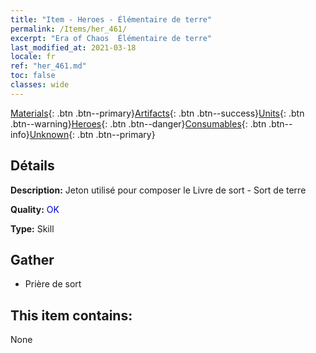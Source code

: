 ```yaml
---
title: "Item - Heroes - Élémentaire de terre"
permalink: /Items/her_461/
excerpt: "Era of Chaos  Élémentaire de terre"
last_modified_at: 2021-03-18
locale: fr
ref: "her_461.md"
toc: false
classes: wide
---
```

 [Materials](/fr/Items/){: .btn .btn--primary}[Artifacts](/fr/Items/Artifacts/){: .btn .btn--success}[Units](/fr/Items/Units/){: .btn .btn--warning}[Heroes](/fr/Items/Heroes/){: .btn .btn--danger}[Consumables](/fr/Items/Consumables/){: .btn .btn--info}[Unknown](/fr/Items/Unknown/){: .btn .btn--primary}

## Détails
 **Description:** Jeton utilisé pour composer le Livre de sort - Sort de terre

 **Quality:** <span style="color: #0000CD">OK</span>

 **Type:** Skill

## Gather

*    Prière de sort 

## This item contains:

  None

